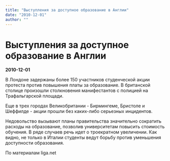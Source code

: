 ```yaml
---
title: "Выступления за доступное образование в Англии"
date: "2010-12-01"
author: ""
---
```


# Выступления за доступное образование в Англии

**2010-12-01** 

В Лондоне задержаны более 150  участников студенческой акции протеста против повышения платы за  образование. В британской столице произошли столкновения манифестантов с  полицией на Трафальгарской площади.

Еще в трех городах Великобритании - Бирмингеме, Бристоле и Шеффилде - акции прошли без каких-либо серьезных инцидентов.

Недовольство  вызывают планы правительства значительно сократить расходы на  образование, позволив университетам повысить стоимость обучения. В ряде  случаев речь идет о троекратном увеличении. Как видно, не только в Италии студенты ведут борьбу против уменьшения доступности образования.

По материалам liga.net